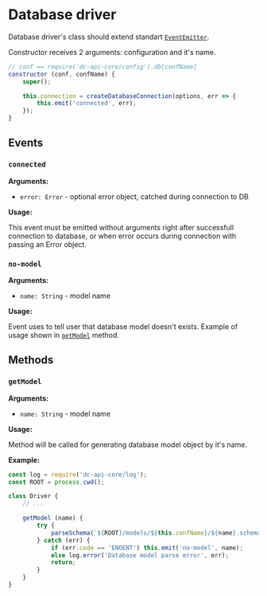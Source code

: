 # Database driver

Database driver's class should extend standart
[`EventEmitter`](https://nodejs.org/api/events.html#events_class_eventemitter).

Constructor receives 2 arguments: configuration and it's name.

```js
// conf == require('dc-api-core/config').db[confName]
constructor (conf, confName) {
    super();

    this.connection = createDatabaseConnection(options, err => {
        this.emit('connected', err);
    });
}
```

## Events

### `connected`

**Arguments:**

* `error: Error` - optional error object, catched during connection to DB

**Usage:**

This event must be emitted  without arguments right after successfull connection to database,
or when error occurs during connection with passing an Error object.

### `no-model`

**Arguments:**

* `name: String` - model name

**Usage:**

Event uses to tell user that database model doesn't exists.
Example of usage shown in [`getModel`](#getmodel) method.

## Methods

### `getModel`

**Arguments:**

* `name: String` - model name

**Usage:**

Method will be called for generating database model object by it's name.

**Example:**

```js
const log = require('dc-api-core/log');
const ROOT = process.cwd();

class Driver {
    // ...

    getModel (name) {
        try {
            parseSchema(`${ROOT}/models/${this.confName}/${name}.schema`)
        } catch (err) {
            if (err.code == 'ENOENT') this.emit('no-model', name);
            else log.error('Database model parse error', err);
            return;
        }
    }
}
```
